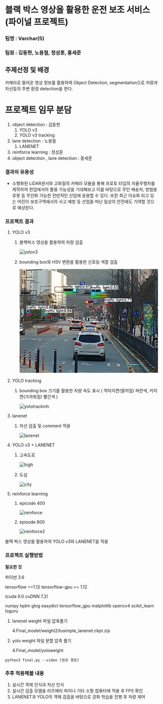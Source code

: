 #  블랙 박스 영상을 활용한 운전 보조 서비스 (파이널 프로젝트)

### 팀명 : Varchar(5)

### 팀원 : **김동현**, 노용철, **정성훈**, 홍세준



## 주제선정 및 배경

카메라로 들어온 영상 정보를 활용하여 Object Detection, segmentation으로 차량과 차선등의 주변 환경 detection을 한다.



# 프로젝트 임무 분담

1. object detection : 김동현
   1. YOLO v3 
   2. YOLO v3 tracking
2. lane detection : 노용철
   1. LANENET
3. reinforce learning : 정성훈
4. object detection , lane detection : 홍세준



### 결과의 유용성

- 소형화된 LiDAR센서와 고화질의 카메라 모듈을 통해 프로토 타입의 자율주행차를 제작하여 현업에서의 활용 가능성을 기대해보고 이를 바탕으로 무인 배송차, 방범용 로봇 등 무인화 가능한 전반적인 산업에 응용할 수 있다. 또한 최근 이슈화 되고 있는 어린이 보호구역에서의 사고 예방 등 산업을 떠난 일상의 안전에도 기여할 것으로 예상된다.

### 프로젝트 결과

1. YOLO v3 

   1. 블랙박스 영상을 활용하여 차량 검출

      ![yolov3](README.assets/yolov3.gif)

      

   2. bounding box와 HSV 변환을 활용한 신호등 색깔 검출

      ![image-20201228173249710](README.assets/image-20201228173249710.png)

      

2. YOLO tracking

   1. bounding box 크기를 활용한 차량 속도 표시 ( 작아지면(멀어짐) 파란색, 커지면(가까워짐) 빨간색 ) 

      ![yolotrackinh](README.assets/yolotracking.gif)

3. lanenet

   1. 차선 검출 및 comment 적용

      ![lanenet](README.assets/lanenet.gif)

4. YOLO v3 + LANENET 

   

   1. 고속도로

      ![high](README.assets/lanenet_yolo2.gif)

   2. 도심

      ![city](README.assets/lanenet_yolo1.gif)

5. reinforce learning

   1. epicode 400

      ![reinforce](README.assets/reinforce1-1609145682544.gif)

   2. episode 600

      ![reinforce2](README.assets/reinforce2.gif)



블랙 박스 영상을 활용하여 YOLO v3와 LANENET을 적용







### **프로젝트 실행방법**

**필요한 것**

파이썬 3.6

tensorflow ==1.12 tensorflow-gpu == 1.12

(cuda 9.0 cuDNN 7.2)

numpy
tqdm
glog
easydict
tensorflow_gpu
matplotlib
opencv4
scikit_learn
loguru



1. lanenet weight 파일 압축풀기

   4\.Final_model/weight2/tusimple_lanenet.ckpt.zip

2. yolo weight 파일 분할 압축 풀기

   4\.Final_model/yoloweight

```
python3 final.py --video [영상 경로]
```


### 추후 적용해볼 내용

1. 실시간 객체 인식과 차선 인식
2. 실시간 검출 모델을 라즈베리 파이나 기타 소형 컴퓨터에 적용 후 FPS 확인
3. LANENET과 YOLO의 객체 검출을 바탕으로 강화 학습을 진행 후 차량 제어
